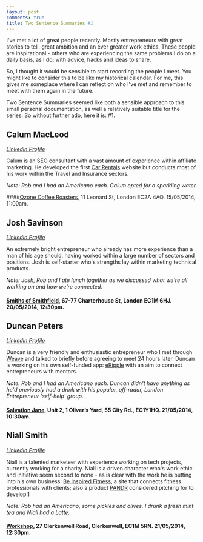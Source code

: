 ```yaml
---
layout: post
comments: true
title: Two Sentence Summaries #1
---
```


I've met a lot of great people recently. Mostly entrepreneurs with great stories to tell, great ambition and an ever greater work ethics. These people are inspirational - others who are experiencing the same problems I do on a daily basis, as I do; with advice, hacks and ideas to share.

So, I thought it would be sensible to start recording the people I meet. You might like to consider this to be like my historical calendar. For me, this gives me someplace where I can reflect on who I've met and remember to meet with them again in the future. 

Two Sentence Summaries seemed like both a sensible approach to this small personal documentation, as well a relatively suitable title for the series. So without further ado, here it is: #1.

## Calum MacLeod
*[LinkedIn Profile](https://www.linkedin.com/in/calumimacleod)*

Calum is an SEO consultant with a vast amount of experience within affiliate marketing. He developed the first [Car Rentals](carrentals.co.uk) website but conducts most of his work within the Travel and Insurance sectors.

*Note: Rob and I had an Americano each. Calum opted for a sparkling water.*

####[Ozone Coffee Roasters](http://www.ozonecoffee.co.uk/), 11 Leonard St, London EC2A 4AQ. 15/05/2014, 11:00am.


## Josh Savinson
*[LinkedIn Profile](https://www.linkedin.com/pub/josh-savinson/22/339/b33)*

An extremely bright entrepreneur who already has more experience than a man of his age should, having worked within a large number of sectors and positions. Josh is self-starter who's strengths lay within marketing technical products.

*Note: Josh, Rob and I ate lunch together as we discussed what we're all working on and how we're connected.*

#### [Smiths of Smithfield](http://www.smithsofsmithfield.co.uk/), 67-77 Charterhouse St, London EC1M 6HJ. 20/05/2014, 12:30pm.


## Duncan Peters
*[LinkedIn Profile](https://www.linkedin.com/pub/duncan-peters/14/7b8/820)*

Duncan is a very friendly and enthusiastic entrepreneur who I met through [Weave](https://itunes.apple.com/us/app/weave-local-professional-networking/id788443696?mt=8) and talked to briefly before agreeing to meet 24 hours later. Duncan is working on his own self-funded app: [eRipple](http://signup.eripple.co/) with an aim to connect entrepreneurs with mentors.

*Note: Rob and I had an Americano each. Duncan didn't have anything as he'd previously had a drink with his popular, off-radar, London Entrepreneur 'self-help' group.*

#### [Salvation Jane](http://www.salvationjanecafe.co.uk/), Unit 2, 1 Oliver’s Yard, 55 City Rd., EC1Y1HQ. 21/05/2014, 10:30am.


## Niall Smith
*[LinkedIn Profile](https://www.linkedin.com/pub/niall-smith/34/306/622)*

Niall is a talented marketeer with experience working on tech projects, currently working for a charity. Niall is a driven character who's work ethic and initiative seem second to none - as is clear with the work he is putting into his own business: [Be Inspired Fitness](https://www.beinspiredfitness.com/), a site that connects fitness professionals with clients; also a product [PANDR](http://wearepandr.com) considered pitching for to develop.1

*Note: Rob had an Americano, some pickles and olives. I drunk a fresh mint tea and Niall had a Latte.*
#### [Workshop](http://www.workshopcoffee.com/), 27 Clerkenwell Road, Clerkenwell, EC1M 5RN. 21/05/2014, 12:30pm.